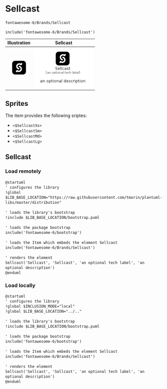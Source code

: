 # Sellcast


```text
fontawesome-6/Brands/Sellcast
```

```text
include('fontawesome-6/Brands/Sellcast')
```



| Illustration | Sellcast |
| :---: | :---: |
| ![illustration for Illustration](../../fontawesome-6/Brands/Sellcast.png) | ![illustration for Sellcast](../../fontawesome-6/Brands/Sellcast.Local.png) |



## Sprites
The item provides the following sriptes:

- `<$SellcastXs>`
- `<$SellcastSm>`
- `<$SellcastMd>`
- `<$SellcastLg>`





## Sellcast

### Load remotely
```plantuml
@startuml
' configures the library
!global $LIB_BASE_LOCATION="https://raw.githubusercontent.com/tmorin/plantuml-libs/master/distribution"

' loads the library's bootstrap
!include $LIB_BASE_LOCATION/bootstrap.puml

' loads the package bootstrap
include('fontawesome-6/bootstrap')

' loads the Item which embeds the element Sellcast
include('fontawesome-6/Brands/Sellcast')

' renders the element
Sellcast('Sellcast', 'Sellcast', 'an optional tech label', 'an optional description')
@enduml
```

### Load locally
```plantuml
@startuml
' configures the library
!global $INCLUSION_MODE="local"
!global $LIB_BASE_LOCATION="../.."

' loads the library's bootstrap
!include $LIB_BASE_LOCATION/bootstrap.puml

' loads the package bootstrap
include('fontawesome-6/bootstrap')

' loads the Item which embeds the element Sellcast
include('fontawesome-6/Brands/Sellcast')

' renders the element
Sellcast('Sellcast', 'Sellcast', 'an optional tech label', 'an optional description')
@enduml
```

